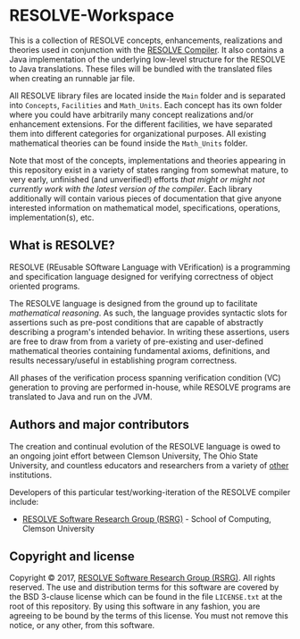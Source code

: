 RESOLVE-Workspace
==============

This is a collection of RESOLVE concepts, enhancements, realizations and theories used 
in conjunction with the [RESOLVE Compiler](https://github.com/ClemsonRSRG/RESOLVE). 
It also contains a Java implementation of the underlying low-level structure for the 
RESOLVE to Java translations. These files will be bundled with the translated files when 
creating an runnable jar file.

All RESOLVE library files are located inside the `Main` folder and is separated into `Concepts`, 
`Facilities` and `Math_Units`. Each concept has its own folder where you could have arbitrarily
many concept realizations and/or enhancement extensions. For the different facilities, we have 
separated them into different categories for organizational purposes. All existing mathematical 
theories can be found inside the `Math_Units` folder.

Note that most of the concepts, implementations and theories appearing in this repository exist 
in a variety of states ranging from somewhat mature, to very early, unfinished (and unverified!)
efforts *that might or might not currently work with the latest version of the compiler*. 
Each library additionally will contain various pieces of documentation that give anyone interested 
information on mathematical model, specifications, operations, implementation(s), etc.

## What is RESOLVE?

RESOLVE (REusable SOftware Language with VErification) is a programming and
specification language designed for verifying correctness of object oriented
programs.

The RESOLVE language is designed from the ground up to facilitate *mathematical
reasoning*. As such, the language provides syntactic slots for assertions such
as pre-post conditions that are capable of abstractly describing a program's
intended behavior. In writing these assertions, users are free to draw from from
a variety of pre-existing and user-defined mathematical theories containing
fundamental axioms, definitions, and results necessary/useful in establishing
program correctness.

All phases of the verification process spanning verification condition (VC)
generation to proving are performed in-house, while RESOLVE programs are
translated to Java and run on the JVM.

## Authors and major contributors
The creation and continual evolution of the RESOLVE language is owed to an
ongoing joint effort between Clemson University, The Ohio State University, and
countless educators and researchers from a variety of [other](https://www.cs.clemson.edu/resolve/about.html) 
institutions.

Developers of this particular test/working-iteration of the RESOLVE compiler
include:

* [RESOLVE Software Research Group (RSRG)](https://www.cs.clemson.edu/resolve/) - School of Computing, Clemson University

## Copyright and license

Copyright © 2017, [RESOLVE Software Research Group (RSRG)](https://www.cs.clemson.edu/resolve/). All rights reserved. 
The use and distribution terms for this software are covered by the BSD 3-clause 
license which can be found in the file `LICENSE.txt` at the root of this repository.
By using this software in any fashion, you are agreeing to be bound by the terms
of this license. You must not remove this notice, or any other, from this
software.
